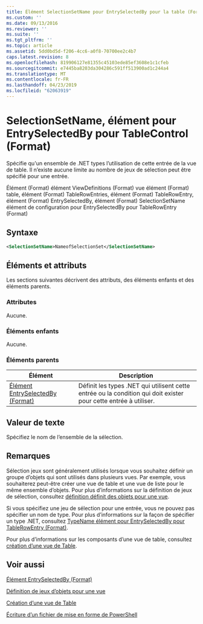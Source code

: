 ```yaml
---
title: Élément SelectionSetName pour EntrySelectedBy pour la table (Format) | Microsoft Docs
ms.custom: ''
ms.date: 09/13/2016
ms.reviewer: ''
ms.suite: ''
ms.tgt_pltfrm: ''
ms.topic: article
ms.assetid: 5dd0bd5d-f206-4cc6-a0f8-70700ee2c4b7
caps.latest.revision: 8
ms.openlocfilehash: 819906127e81355c45103ede85ef3608e1c1cfeb
ms.sourcegitcommit: e7445ba8203da304286c591ff513900ad1c244a4
ms.translationtype: MT
ms.contentlocale: fr-FR
ms.lasthandoff: 04/23/2019
ms.locfileid: "62063919"
---
```

# <a name="selectionsetname-element-for-entryselectedby-for-tablecontrol-format"></a>SelectionSetName, élément pour EntrySelectedBy pour TableControl (Format)

Spécifie qu'un ensemble de .NET types l’utilisation de cette entrée de la vue de table. Il n’existe aucune limite au nombre de jeux de sélection peut être spécifié pour une entrée.

Élément (Format) élément ViewDefinitions (Format) vue élément (Format) table, élément (Format) TableRowEntries, élément (Format) TableRowEntry, élément (Format) EntrySelectedBy, élément (Format) SelectionSetName élément de configuration pour EntrySelectedBy pour TableRowEntry (Format)

## <a name="syntax"></a>Syntaxe

```xml
<SelectionSetName>NameofSelectionSet</SelectionSetName>
```

## <a name="attributes-and-elements"></a>Éléments et attributs

Les sections suivantes décrivent des attributs, des éléments enfants et des éléments parents.

### <a name="attributes"></a>Attributes

Aucune.

### <a name="child-elements"></a>Éléments enfants

Aucune.

### <a name="parent-elements"></a>Éléments parents

|Élément|Description|
|-------------|-----------------|
|[Élément EntrySelectedBy (Format)](./entryselectedby-element-for-tablerowentry-for-tablecontrol-format.md)|Définit les types .NET qui utilisent cette entrée ou la condition qui doit exister pour cette entrée à utiliser.|

## <a name="text-value"></a>Valeur de texte

Spécifiez le nom de l’ensemble de la sélection.

## <a name="remarks"></a>Remarques

Sélection jeux sont généralement utilisés lorsque vous souhaitez définir un groupe d’objets qui sont utilisés dans plusieurs vues. Par exemple, vous souhaiterez peut-être créer une vue de table et une vue de liste pour le même ensemble d’objets. Pour plus d’informations sur la définition de jeux de sélection, consultez [définition définit des objets pour une vue](./defining-selection-sets.md).

Si vous spécifiez une jeu de sélection pour une entrée, vous ne pouvez pas spécifier un nom de type. Pour plus d’informations sur la façon de spécifier un type .NET, consultez [TypeName élément pour EntrySelectedBy pour TableRowEntry (Format)](./typename-element-for-entryselectedby-for-tablecontrol-format.md).

Pour plus d’informations sur les composants d’une vue de table, consultez [création d’une vue de Table](./creating-a-table-view.md).

## <a name="see-also"></a>Voir aussi

[Élément EntrySelectedBy (Format)](./entryselectedby-element-for-tablerowentry-for-tablecontrol-format.md)

[Définition de jeux d’objets pour une vue](./defining-selection-sets.md)

[Création d’une vue de Table](./creating-a-table-view.md)

[Écriture d’un fichier de mise en forme de PowerShell](./writing-a-powershell-formatting-file.md)

